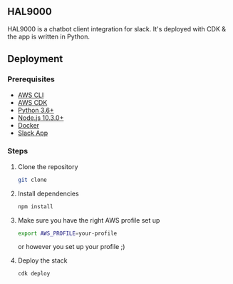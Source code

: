 ## HAL9000

HAL9000 is a chatbot client integration for slack. It's deployed with CDK & the app is written in Python.

## Deployment

### Prerequisites

- [AWS CLI](https://docs.aws.amazon.com/cli/latest/userguide/cli-chap-install.html)
- [AWS CDK](https://docs.aws.amazon.com/cdk/latest/guide/getting_started.html)
- [Python 3.6+](https://www.python.org/downloads/)
- [Node.js 10.3.0+](https://nodejs.org/en/download/)
- [Docker](https://docs.docker.com/get-docker/)
- [Slack App](https://api.slack.com/start/overview)

### Steps

1. Clone the repository

    ```bash
    git clone
    ```
2. Install dependencies

    ```bash
    npm install
    ```
3. Make sure you have the right AWS profile set up

    ```bash
    export AWS_PROFILE=your-profile
    ```
    or however you set up your profile ;) 

4. Deploy the stack

    ```bash
    cdk deploy
    ```
